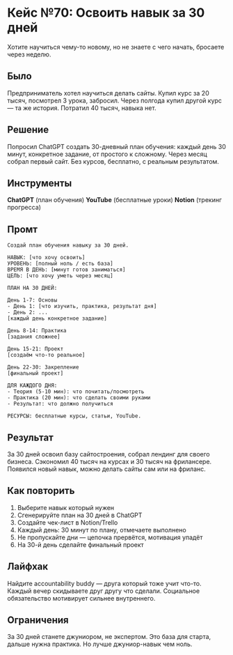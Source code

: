 # Кейс №70: Освоить навык за 30 дней

Хотите научиться чему-то новому, но не знаете с чего начать, бросаете через неделю.

## Было

Предприниматель хотел научиться делать сайты. Купил курс за 20 тысяч, посмотрел 3 урока, забросил. Через полгода купил другой курс — та же история. Потратил 40 тысяч, навыка нет.

## Решение

Попросил ChatGPT создать 30-дневный план обучения: каждый день 30 минут, конкретное задание, от простого к сложному. Через месяц собрал первый сайт. Без курсов, бесплатно, с реальным результатом.

## Инструменты

**ChatGPT** (план обучения)
**YouTube** (бесплатные уроки)
**Notion** (трекинг прогресса)

## Промт

```
Создай план обучения навыку за 30 дней.

НАВЫК: [что хочу освоить]
УРОВЕНЬ: [полный ноль / есть база]
ВРЕМЯ В ДЕНЬ: [минут готов заниматься]
ЦЕЛЬ: [что хочу уметь через месяц]

ПЛАН НА 30 ДНЕЙ:

День 1-7: Основы
- День 1: [что изучить, практика, результат дня]
- День 2: ...
[каждый день конкретное задание]

День 8-14: Практика
[задания сложнее]

День 15-21: Проект
[создаём что-то реальное]

День 22-30: Закрепление
[финальный проект]

ДЛЯ КАЖДОГО ДНЯ:
- Теория (5-10 мин): что почитать/посмотреть
- Практика (20 мин): что сделать своими руками
- Результат: что должно получиться

РЕСУРСЫ: бесплатные курсы, статьи, YouTube.
```

## Результат

За 30 дней освоил базу сайтостроения, собрал лендинг для своего бизнеса. Сэкономил 40 тысяч на курсах и 30 тысяч на фрилансере. Появился новый навык, можно делать сайты сам или на фриланс.

## Как повторить

1. Выберите навык который нужен
2. Сгенерируйте план на 30 дней в ChatGPT
3. Создайте чек-лист в Notion/Trello
4. Каждый день: 30 минут по плану, отмечаете выполнено
5. Не пропускайте дни — цепочка прервётся, мотивация упадёт
6. На 30-й день сделайте финальный проект

## Лайфхак

Найдите accountability buddy — друга который тоже учит что-то. Каждый вечер скидываете друг другу что сделали. Социальное обязательство мотивирует сильнее внутреннего.

## Ограничения

За 30 дней станете джуниором, не экспертом. Это база для старта, дальше нужна практика. Но лучше джуниор-навык чем ноль.
